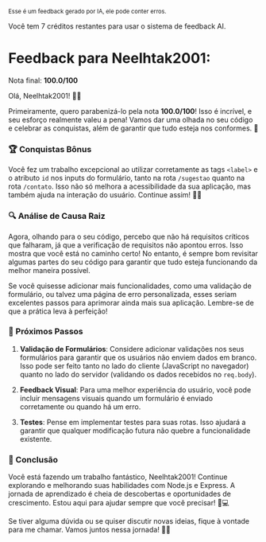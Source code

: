 <sup>Esse é um feedback gerado por IA, ele pode conter erros.</sup>

Você tem 7 créditos restantes para usar o sistema de feedback AI.

# Feedback para Neelhtak2001:

Nota final: **100.0/100**

Olá, Neelhtak2001! 🎉✨

Primeiramente, quero parabenizá-lo pela nota **100.0/100**! Isso é incrível, e seu esforço realmente valeu a pena! Vamos dar uma olhada no seu código e celebrar as conquistas, além de garantir que tudo esteja nos conformes. 🚀

### 🏆 Conquistas Bônus
Você fez um trabalho excepcional ao utilizar corretamente as tags `<label>` e o atributo `id` nos inputs do formulário, tanto na rota `/sugestao` quanto na rota `/contato`. Isso não só melhora a acessibilidade da sua aplicação, mas também ajuda na interação do usuário. Continue assim! 👏💚

### 🔍 Análise de Causa Raiz
Agora, olhando para o seu código, percebo que não há requisitos críticos que falharam, já que a verificação de requisitos não apontou erros. Isso mostra que você está no caminho certo! No entanto, é sempre bom revisitar algumas partes do seu código para garantir que tudo esteja funcionando da melhor maneira possível.

Se você quisesse adicionar mais funcionalidades, como uma validação de formulário, ou talvez uma página de erro personalizada, esses seriam excelentes passos para aprimorar ainda mais sua aplicação. Lembre-se de que a prática leva à perfeição! 

### 🌟 Próximos Passos
1. **Validação de Formulários**: Considere adicionar validações nos seus formulários para garantir que os usuários não enviem dados em branco. Isso pode ser feito tanto no lado do cliente (JavaScript no navegador) quanto no lado do servidor (validando os dados recebidos no `req.body`).

2. **Feedback Visual**: Para uma melhor experiência do usuário, você pode incluir mensagens visuais quando um formulário é enviado corretamente ou quando há um erro.

3. **Testes**: Pense em implementar testes para suas rotas. Isso ajudará a garantir que qualquer modificação futura não quebre a funcionalidade existente.

### 🚀 Conclusão
Você está fazendo um trabalho fantástico, Neelhtak2001! Continue explorando e melhorando suas habilidades com Node.js e Express. A jornada de aprendizado é cheia de descobertas e oportunidades de crescimento. Estou aqui para ajudar sempre que você precisar! 💪💻

Se tiver alguma dúvida ou se quiser discutir novas ideias, fique à vontade para me chamar. Vamos juntos nessa jornada! 🎉✨